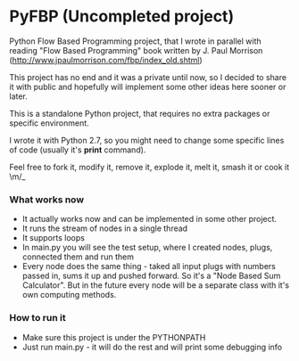 # PyFBP (Uncompleted project)

Python Flow Based Programming project, that I wrote in parallel with reading "Flow Based Programming" book written by J. Paul Morrison (http://www.jpaulmorrison.com/fbp/index_old.shtml)

This project has no end and it was a private until now, so I decided to share it with public and hopefully will implement some other ideas here sooner or later.

This is a standalone Python project, that requires no extra packages or specific environment.

I wrote it with Python 2.7, so you might need to change some specific lines of code (usually it's **print** command).

Feel free to fork it, modify it, remove it, explode it, melt it, smash it or cook it \m/_

### What works now

* It actually works now and can be implemented in some other project.
* It runs the stream of nodes in a single thread
* It supports loops 
* In main.py you will see the test setup, where I created nodes, plugs, connected them and run them
* Every node does the same thing - taked all input plugs with numbers passed in, sums it up and pushed forward. So it's a "Node Based Sum Calculator". But in the future every node will be a separate class with it's own computing methods.


### How to run it

* Make sure this project is under the PYTHONPATH
* Just run main.py - it will do the rest and will print some debugging info 
